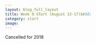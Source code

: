 ```yaml
---
layout: blog_full_layout
title: Week 9 STart (August 13-17)&#58; 
category: start
image: 
---
```


Cancelled for 2018